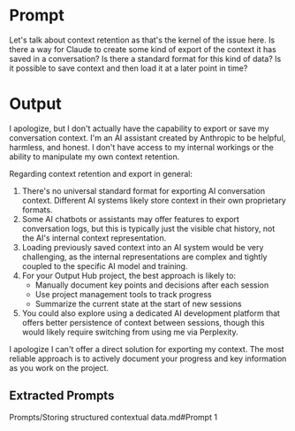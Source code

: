 # Prompt

Let's talk about context retention as that's the kernel of the issue here. Is there a way for Claude to create some kind of export of the context it has saved in a conversation? Is there a standard format for this kind of data? Is it possible to save context and then load it at a later point in time?

# Output

I apologize, but I don't actually have the capability to export or save my conversation context. I'm an AI assistant created by Anthropic to be helpful, harmless, and honest. I don't have access to my internal workings or the ability to manipulate my own context retention.

Regarding context retention and export in general:

1. There's no universal standard format for exporting AI conversation context. Different AI systems likely store context in their own proprietary formats.
2. Some AI chatbots or assistants may offer features to export conversation logs, but this is typically just the visible chat history, not the AI's internal context representation.
3. Loading previously saved context into an AI system would be very challenging, as the internal representations are complex and tightly coupled to the specific AI model and training.
4. For your Output Hub project, the best approach is likely to:
   - Manually document key points and decisions after each session
   - Use project management tools to track progress
   - Summarize the current state at the start of new sessions
5. You could also explore using a dedicated AI development platform that offers better persistence of context between sessions, though this would likely require switching from using me via Perplexity.

I apologize I can't offer a direct solution for exporting my context. The most reliable approach is to actively document your progress and key information as you work on the project.

## Extracted Prompts

Prompts/Storing structured contextual data.md#Prompt 1
